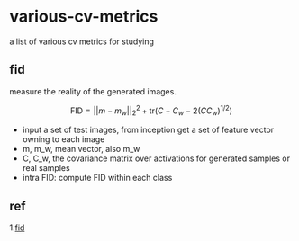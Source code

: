 # various-cv-metrics
a list of various cv metrics for studying

## fid

measure the reality of the generated images.

$$
\text{FID}=||m-m_w||_2^2+\text{tr}(C+C_w-2(CC_w)^{1/2})
$$

- input a set of test images, from inception get a  set of feature vector owning to each image
- m, m_w, mean vector, also m_w
- C, C_w, the covariance matrix over activations for generated samples or real samples
- intra FID: compute FID within each class

## ref
1.[fid](https://zhuanlan.zhihu.com/p/393067371)
